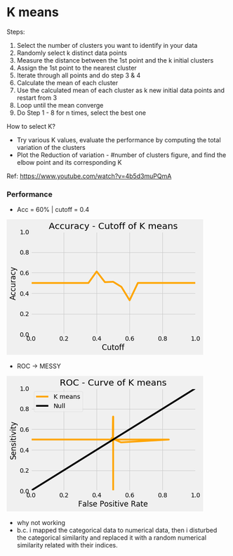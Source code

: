# K means

Steps: 

1. Select the number of clusters you want to identify in your data 
2. Randomly select k distinct data points 
3. Measure the distance between the 1st point and the k initial clusters 
4. Assign the 1st point to the nearest cluster 
5. Iterate through all points and do step 3 & 4 
6. Calculate the mean of each cluster 
7. Use the calculated mean of each cluster as k new initial data points and restart from 3 
8. Loop until the mean converge 
9. Do Step 1 - 8 for n times, select the best one 

How to select K? 

- Try various K values, evaluate the performance by computing the total variation of the clusters 
- Plot the Reduction of variation - #number of clusters figure, and find the elbow point and its corresponding K 

Ref: https://www.youtube.com/watch?v=4b5d3muPQmA


### Performance
* Acc = 60% | cutoff = 0.4

![image](https://github.com/frostace/BinaryClassification/blob/master/Algo5%20-%20K%20means/K%20means%20ACC.png)

* ROC -> MESSY

![image](https://github.com/frostace/BinaryClassification/blob/master/Algo5%20-%20K%20means/K%20means%20ROC.png)

  * why not working
  * b.c. i mapped the categorical data to numerical data, then i disturbed the categorical similarity and replaced it with a random numerical similarity related with their indices.
